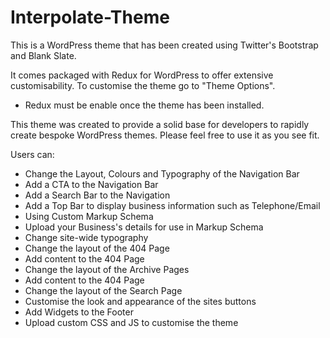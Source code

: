 # Interpolate-Theme
This is a WordPress theme that has been created using Twitter's Bootstrap and Blank Slate.

It comes packaged with Redux for WordPress to offer extensive customisability. To customise the theme go to "Theme Options".
- Redux must be enable once the theme has been installed.

This theme was created to provide a solid base for developers to rapidly create bespoke WordPress themes. Please feel free to use it as you see fit.

Users can:

- Change the Layout, Colours and Typography of the Navigation Bar
- Add a CTA to the Navigation Bar
- Add a Search Bar to the Navigation
- Add a Top Bar to display business information such as Telephone/Email
- Using Custom Markup Schema
- Upload your Business's details for use in Markup Schema
- Change site-wide typography
- Change the layout of the 404 Page
- Add content to the 404 Page
- Change the layout of the Archive Pages
- Add content to the 404 Page
- Change the layout of the Search Page
- Customise the look and appearance of the sites buttons
- Add Widgets to the Footer
- Upload custom CSS and JS to customise the theme
